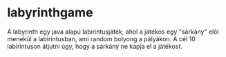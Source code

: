 # labyrinthgame
A labyrinth egy java alapú labirintusjáték, ahol a játékos egy "sárkány" elől menekül a labirintusban, ami random bolyong a pályákon. A cél 10 labirintuson átjutni úgy, hogy a sárkány ne kapja el a játékost.

